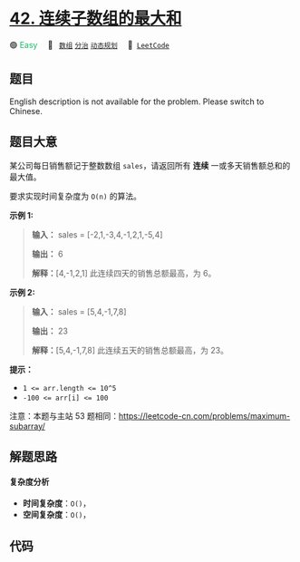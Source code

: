# [42. 连续子数组的最大和](https://leetcode.cn/problems/lian-xu-zi-shu-zu-de-zui-da-he-lcof)

🟢 <font color=#15bd66>Easy</font>&emsp; 🔖&ensp; [`数组`](/tag/array.md) [`分治`](/tag/divide-and-conquer.md) [`动态规划`](/tag/dynamic-programming.md)&emsp; 🔗&ensp;[`LeetCode`](https://leetcode.cn/problems/lian-xu-zi-shu-zu-de-zui-da-he-lcof)

## 题目

English description is not available for the problem. Please switch to
Chinese.


## 题目大意

某公司每日销售额记于整数数组 `sales`，请返回所有 **连续** 一或多天销售额总和的最大值。

要求实现时间复杂度为 `O(n)` 的算法。



**示例 1:**

> 
> 
> 
> 
> 
> **输入：** sales = [-2,1,-3,4,-1,2,1,-5,4]
> 
> **输出：** 6
> 
> **解释：**[4,-1,2,1] 此连续四天的销售总额最高，为 6。

**示例 2:**

> 
> 
> 
> 
> 
> **输入：** sales = [5,4,-1,7,8]
> 
> **输出：** 23
> 
> **解释：**[5,4,-1,7,8] 此连续五天的销售总额最高，为 23。 



**提示：**

  * `1 <= arr.length <= 10^5`
  * `-100 <= arr[i] <= 100`

注意：本题与主站 53 题相同：<https://leetcode-cn.com/problems/maximum-subarray/>


## 解题思路

#### 复杂度分析

- **时间复杂度**：`O()`，
- **空间复杂度**：`O()`，

## 代码

```javascript

```